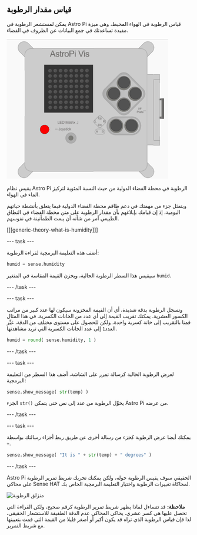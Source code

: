 ## قياس مقدار الرطوبة

يمكن لمستشعر الرطوبة في Astro Pi قياس الرطوبة في الهواء المحيط، وهي ميزة مفيدة تساعدتك في جمع البيانات عن الظروف في الفضاء.

![رسالة عن الرطوبة](images/degrees-message.gif)

يقيس نظام Astro Pi الرطوبة في محطة الفضاء الدولية من حيث النسبة المئوية لتركيز الماء في الهواء.

ويتمثل جزء من مهمتك في دعم طاقم محطة الفضاء الدولية فيما يتعلق بأنشطة حياتهم اليومية، إذ إن قيامك بإبلاغهم بأن مقدار الرطوبة على متن محطة الفضاء في النطاق الطبيعي أمر من شأنه أن يبعث الطمأنينة في نفوسهم.

[[[generic-theory-what-is-humidity]]]

--- task ---

أضف هذه التعليمة البرمجية لقراءة الرطوبة:

```python
humid = sense.humidity
```

سيقيس هذا السطر الرطوبة الحالية، ويخزن القيمة المقاسة في المتغير `humid`.

--- /task ---

--- task ---

وتسجل الرطوبة بدقة شديدة، أي أن القيمة المخزونة سيكون لها عدد كبير من مراتب الكسور العشرية. يمكنك تقريب القيمة إلى أي عدد من الخانات الكسرية. في هذا المثال قمنا بالتقريب إلى خانة كسرية واحدة، ولكن للحصول على مستوى مختلف من الدقة، غيِّر العدد`1` إلى عدد الخانات الكسرية التي تريد مشاهدتها.

```python
humid = round( sense.humidity, 1 )
```

--- /task ---

--- task ---

لعرض الرطوبة الحالية كرسالة تمرر على الشاشة، أضف هذا السطر من التعليمة البرمجية:

```python
sense.show_message( str(temp) )
```

الجزء `str()` يحوِّل الرطوبة من عدد إلى نص حتى يتمكن Astro Pi من عرضه.

--- /task ---

--- task ---

يمكنك أيضا عرض الرطوبة كجزء من رسالة أخرى عن طريق ربط أجزاء رسالتك بواسطة `+`.

```python
sense.show_message( "It is " + str(temp) + " degrees" )
```

--- /task ---

Astro Pi الحقيقي سوف يقيس الرطوبة حوله، ولكن يمكنك تحريك شريط تمرير الرطوبة على محاكي Sense HAT لمحاكاة تغييرات الرطوبة واختبار التعليمة البرمجية الخاص بك.

![منزلق الرطوبة](images/humidity-slider.png)

**ملاحظة:** قد تتساءل لماذا يظهر شريط تمرير الرطوبة كرقم صحيح، ولكن القراءة التي تحصل عليها هي كسر عشري. يحاكي المحاكي عدم الدقة الطفيفة للاستشعار الحقيقي، لذا فإن قياس الرطوبة الذي تراه قد يكون أكبر أو أصغر قليلا من القيمة التي قمت بتعيينها مع شريط التمرير.
